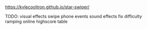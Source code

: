 https://kylecooltron.github.io/star-swiper/

TODO:
    visual effects
    swipe phone events
    sound effects
    fix difficulty ramping
    online highscore table



